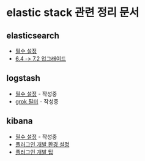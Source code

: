 # elastic stack 관련 정리 문서

## elasticsearch
- [필수 설정](https://github.com/parkjungwoong/elastic-stack/blob/master/elasticsearch/%EC%84%A4%EC%A0%95%20%EC%A0%95%EB%B3%B4.md)
- [6.4 -> 7.2 업그래이드](https://github.com/parkjungwoong/elastic-stack/blob/master/elasticsearch/%EB%B2%84%EC%A0%84%20%EC%97%85%EA%B7%B8%EB%9E%98%EC%9D%B4%EB%93%9C%20(6.4-%3E7.2).md)

## logstash
- [필수 설정]() - 작성중
- [grok 필터]() - 작성중

## kibana
- [필수 설정]() - 작성중
- [플러그인 개발 환경 설정](https://github.com/parkjungwoong/elastic-stack/blob/master/kibana/%ED%94%8C%EB%9F%AC%EA%B7%B8%EC%9D%B8%20%EA%B0%9C%EB%B0%9C%20%ED%99%98%EA%B2%BD%20%EC%84%A4%EC%A0%95.md)
- [플러그인 개발 팁](https://github.com/parkjungwoong/elastic-stack/blob/master/kibana/%ED%94%8C%EB%9F%AC%EA%B7%B8%EC%9D%B8%20%EA%B0%9C%EB%B0%9C%20%ED%8C%81.md)
